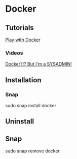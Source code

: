 # Docker

## Tutorials

[Play with Docker](https://training.play-with-docker.com/)

### Videos

[Docker?!? But I'm a SYSADMIN!](https://www.youtube.com/watch?v=M7ZBF-JJWVU)

## Installation

### Snap

sudo snap install docker

## Uninstall 

## Snap

sudo snap remove docker